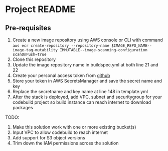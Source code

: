 # Project README
## Pre-requisites
1. Create a new image repository using AWS console or CLI with command
    `aws ecr create-repository --repository-name $IMAGE_REPO_NAME--image-tag-mutability IMMUTABLE--image-scanning-configuration scanOnPush=true`
2. Clone this repository
3. Update the image repository name in buildspec.yml at both line 21 and 22
4. Create your personal access token from [github](https://docs.github.com/en/github/authenticating-to-github/creating-a-personal-access-token) 
5. Store your token in AWS SecretsManager and save the secret name and key
6. Replace the secretname and key name at line 148 in template.yml
7. After the stack is deployed, add VPC, subnet and securitygroup for your codebuild project so build instance can reach internet to download packages

TODO:
1. Make this solution work with one or more existing bucket(s)
2. Input VPC to allow codebuild to reach internet
3. Add support for S3 object versions
4. Trim down the IAM permissions across the solution


